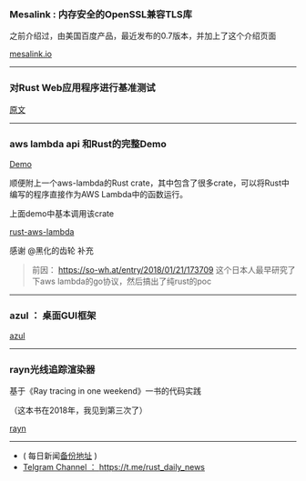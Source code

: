 ### Mesalink  : 内存安全的OpenSSL兼容TLS库

之前介绍过，由美国百度产品，最近发布的0.7版本，并加上了这个介绍页面

[mesalink.io](https://mesalink.io/)

---

### 对Rust Web应用程序进行基准测试

[原文](https://klausi.github.io/rustnish/2018/08/31/benchmarking-a-rust-web-application.html)

---

### aws lambda api 和Rust的完整Demo

[Demo](https://github.com/richardanaya/aws-lambda-api-rust)

顺便附上一个aws-lambda的Rust crate，其中包含了很多crate，可以将Rust中编写的程序直接作为AWS Lambda中的函数运行。

上面demo中基本调用该crate

[rust-aws-lambda](https://github.com/srijs/rust-aws-lambda)

感谢 @黑化的齿轮  补充

>  前因： https://so-wh.at/entry/2018/01/21/173709
> 这个日本人最早研究了下aws lambda的go协议，然后搞出了纯rust的poc

---

### azul ： 桌面GUI框架

[azul](https://github.com/maps4print/azul)

---

### rayn光线追踪渲染器

基于《Ray tracing in one weekend》一书的代码实践

（这本书在2018年，我见到第三次了）

[rayn](https://github.com/termhn/rayn)

---

- ( 每日新闻[备份地址](https://github.com/RustStudy/rust_daily_news) )
- [Telgram Channel ： https://t.me/rust_daily_news ](https://t.me/rust_daily_news )
